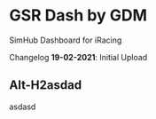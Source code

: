# GSR Dash by GDM
SimHub Dashboard for iRacing


Changelog
**19-02-2021**: Initial Upload

Alt-H2asdad
------
asdasd
